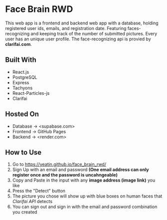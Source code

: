 # Face Brain RWD
This web app is a frontend and backend web app with a database, holding registered user ids, emails, and registration date. Featuring faces-recognizing and keeping track of the number of submitted pictures. Every user has an unique user profile.
The face-recognizing api is provied by **clarifai.com**.
## Built With
* React.js
* PostgreSQL
* Express
* Tachyons
* React-Particles-js
* Clarifai
## Hosted On
* Database -> <supabase.com>
* Frontend -> GitHub Pages
* Backend -> <render.com>
## How to Use
1. Go to https://yeatin.github.io/face_brain_rwd/
1. Sign Up with an email and password **(One email address can only register once and the password is uncahngeable)**
1. Copy and Paste in the input with any **image address (image link)** you like
1. Press the "Detect" button
1. The picture you chose will show up with blue boxes on human faces that *Clarifai API* detects
1. You can sign out and sign in with the email and password combination you created

